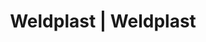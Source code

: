 ---
Filename: "eshop-products-variant759"
Link: "file:/Users/vinayakpatel/Downloads/www.weldplast.cz/eshop_products_compare/add/eshop-products-variant759"
product_name: "null"
product_id: "null"
title: "Weldplast | Weldplast"
product_desc: ""
product_specs: ""
product_downloads: ""
href: ""
p_desc_2: ""
accessories: ""
similar_products: ""
---